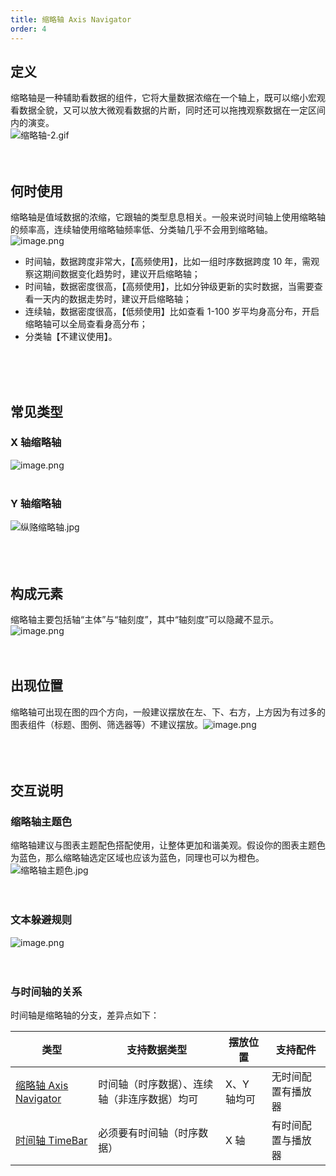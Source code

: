 ```yaml
---
title: 缩略轴 Axis Navigator
order: 4
---
```


## 定义

缩略轴是一种辅助看数据的组件，它将大量数据浓缩在一个轴上，既可以缩小宏观看数据全貌，又可以放大微观看数据的片断，同时还可以拖拽观察数据在一定区间内的演变。<br />![缩略轴-2.gif](https://cdn.nlark.com/yuque/0/2020/gif/100257/1605618325737-fa1a65ee-e1c3-425d-bcaf-9ef4bb4cff69.gif#align=left&display=inline&height=459&margin=%5Bobject%20Object%5D&name=%E7%BC%A9%E7%95%A5%E8%BD%B4-2.gif&originHeight=459&originWidth=1440&size=3061571&status=done&style=none&width=1440)<br /> <br /> <br />

## 何时使用

缩略轴是值域数据的浓缩，它跟轴的类型息息相关。一般来说时间轴上使用缩略轴的频率高，连续轴使用缩略轴频率低、分类轴几乎不会用到缩略轴。<br />![image.png](https://gw.alipayobjects.com/mdn/rms_a8a5bf/afts/img/A*Gtm7Q5gqGr4AAAAAAAAAAAAAARQnAQ#align=left&display=inline&height=273&margin=%5Bobject%20Object%5D&name=image.png&originHeight=546&originWidth=1710&size=46284&status=done&style=none&width=855)

- 时间轴，数据跨度非常大，【高频使用】，比如一组时序数据跨度 10 年，需观察这期间数据变化趋势时，建议开启缩略轴；
- 时间轴，数据密度很高，【高频使用】，比如分钟级更新的实时数据，当需要查看一天内的数据走势时，建议开启缩略轴；
- 连续轴，数据密度很高，【低频使用】比如查看 1-100 岁平均身高分布，开启缩略轴可以全局查看身高分布；
- 分类轴【不建议使用】。

<br />
<br />
<br />

## 常见类型

### X 轴缩略轴

![image.png](https://gw.alipayobjects.com/mdn/rms_a8a5bf/afts/img/A*oqboQImwt4AAAAAAAAAAAAAAARQnAQ#align=left&display=inline&height=166&margin=%5Bobject%20Object%5D&name=image.png&originHeight=166&originWidth=1160&size=50382&status=done&style=none&width=1160)<br /> <br />

### Y 轴缩略轴

![纵赂缩略轴.jpg](https://gw.alipayobjects.com/mdn/rms_a8a5bf/afts/img/A*0TtIQIB9zMYAAAAAAAAAAAAAARQnAQ#align=left&display=inline&height=532&margin=%5Bobject%20Object%5D&name=%E7%BA%B5%E8%B5%82%E7%BC%A9%E7%95%A5%E8%BD%B4.jpg&originHeight=532&originWidth=1242&size=97364&status=done&style=none&width=1242)<br /> <br /> <br /> <br />

## 构成元素

缩略轴主要包括轴“主体”与“轴刻度”，其中“轴刻度”可以隐藏不显示。<br />![image.png](https://gw.alipayobjects.com/mdn/rms_a8a5bf/afts/img/A*iPZNTazNXNYAAAAAAAAAAAAAARQnAQ#align=left&display=inline&height=216&margin=%5Bobject%20Object%5D&name=image.png&originHeight=216&originWidth=1120&size=76714&status=done&style=none&width=1120)<br /> <br /> <br />

## 出现位置

缩略轴可出现在图的四个方向，一般建议摆放在左、下、右方，上方因为有过多的图表组件（标题、图例、筛选器等）不建议摆放。![image.png](https://gw.alipayobjects.com/mdn/rms_a8a5bf/afts/img/A*jVIkRZCo7j8AAAAAAAAAAAAAARQnAQ#align=left&display=inline&height=406&margin=%5Bobject%20Object%5D&name=image.png&originHeight=406&originWidth=913&size=143288&status=done&style=none&width=913)<br /> <br /> <br /> <br />

## 交互说明

### 缩略轴主题色

缩略轴建议与图表主题配色搭配使用，让整体更加和谐美观。假设你的图表主题色为蓝色，那么缩略轴选定区域也应该为蓝色，同理也可以为橙色。<br />![缩略轴主题色.jpg](https://gw.alipayobjects.com/mdn/rms_a8a5bf/afts/img/A*LdLOSZ-uWswAAAAAAAAAAAAAARQnAQ#align=left&display=inline&height=428&margin=%5Bobject%20Object%5D&name=%E7%BC%A9%E7%95%A5%E8%BD%B4%E4%B8%BB%E9%A2%98%E8%89%B2.jpg&originHeight=428&originWidth=1884&size=48190&status=done&style=none&width=1884)<br /> <br /> <br />

### 文本躲避规则

![image.png](https://gw.alipayobjects.com/mdn/rms_a8a5bf/afts/img/A*aW0qT5R2RC4AAAAAAAAAAAAAARQnAQ#align=left&display=inline&height=706&margin=%5Bobject%20Object%5D&name=image.png&originHeight=706&originWidth=1884&size=333364&status=done&style=none&width=1884)<br /> <br /> <br />

### 与时间轴的关系

时间轴是缩略轴的分支，差异点如下：

| 类型 | 支持数据类型 | 摆放位置 | 支持配件 |
| --- | --- | --- | --- |
| [缩略轴 Axis Navigator](https://yuque.antfin.com/antv/operation/rcuc1x) | 时间轴（时序数据）、连续轴（非连序数据）均可 | X、Y 轴均可 | 无时间配置有播放器 |
| [时间轴 TimeBar](https://yuque.antfin.com/antv/operation/srn89v/) | 必须要有时间轴（时序数据） | X 轴 | 有时间配置与播放器 |
